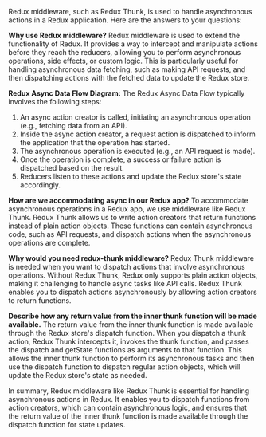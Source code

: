 Redux middleware, such as Redux Thunk, is used to handle asynchronous actions in a Redux application. Here are the answers to your questions:

**Why use Redux middleware?**
Redux middleware is used to extend the functionality of Redux. It provides a way to intercept and manipulate actions before they reach the reducers, allowing you to perform asynchronous operations, side effects, or custom logic. This is particularly useful for handling asynchronous data fetching, such as making API requests, and then dispatching actions with the fetched data to update the Redux store.

**Redux Async Data Flow Diagram:**
The Redux Async Data Flow typically involves the following steps:

1. An async action creator is called, initiating an asynchronous operation (e.g., fetching data from an API).
2. Inside the async action creator, a request action is dispatched to inform the application that the operation has started.
3. The asynchronous operation is executed (e.g., an API request is made).
4. Once the operation is complete, a success or failure action is dispatched based on the result.
5. Reducers listen to these actions and update the Redux store's state accordingly.

**How are we accommodating async in our Redux app?**
To accommodate asynchronous operations in a Redux app, we use middleware like Redux Thunk. Redux Thunk allows us to write action creators that return functions instead of plain action objects. These functions can contain asynchronous code, such as API requests, and dispatch actions when the asynchronous operations are complete.

**Why would you need redux-thunk middleware?**
Redux Thunk middleware is needed when you want to dispatch actions that involve asynchronous operations. Without Redux Thunk, Redux only supports plain action objects, making it challenging to handle async tasks like API calls. Redux Thunk enables you to dispatch actions asynchronously by allowing action creators to return functions.

**Describe how any return value from the inner thunk function will be made available.**
The return value from the inner thunk function is made available through the Redux store's dispatch function. When you dispatch a thunk action, Redux Thunk intercepts it, invokes the thunk function, and passes the dispatch and getState functions as arguments to that function. This allows the inner thunk function to perform its asynchronous tasks and then use the dispatch function to dispatch regular action objects, which will update the Redux store's state as needed.

In summary, Redux middleware like Redux Thunk is essential for handling asynchronous actions in Redux. It enables you to dispatch functions from action creators, which can contain asynchronous logic, and ensures that the return value of the inner thunk function is made available through the dispatch function for state updates.